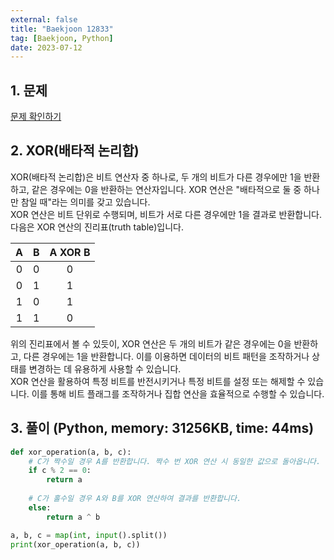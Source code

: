 ```yaml
---
external: false
title: "Baekjoon 12833"
tag: [Baekjoon, Python]
date: 2023-07-12
---
```


## 1. 문제

[문제 확인하기](https://www.acmicpc.net/problem/12833)

## 2. XOR(배타적 논리합)

XOR(배타적 논리합)은 비트 연산자 중 하나로, 두 개의 비트가 다른 경우에만 1을 반환하고, 같은 경우에는 0을 반환하는 연산자입니다. XOR 연산은 "배타적으로 둘 중 하나만 참일 때"라는 의미를 갖고 있습니다.  
XOR 연산은 비트 단위로 수행되며, 비트가 서로 다른 경우에만 1을 결과로 반환합니다. 다음은 XOR 연산의 진리표(truth table)입니다.  

|  A  |  B  | A XOR B |
|:---:|:---:|:------:|
|  0  |  0  |   0    |
|  0  |  1  |   1    |
|  1  |  0  |   1    |
|  1  |  1  |   0    |

위의 진리표에서 볼 수 있듯이, XOR 연산은 두 개의 비트가 같은 경우에는 0을 반환하고, 다른 경우에는 1을 반환합니다. 이를 이용하면 데이터의 비트 패턴을 조작하거나 상태를 변경하는 데 유용하게 사용할 수 있습니다.  
XOR 연산을 활용하여 특정 비트를 반전시키거나 특정 비트를 설정 또는 해제할 수 있습니다. 이를 통해 비트 플래그를 조작하거나 집합 연산을 효율적으로 수행할 수 있습니다.

## 3. 풀이 (Python, memory: 31256KB, time: 44ms)

```python
def xor_operation(a, b, c):
    # C가 짝수일 경우 A를 반환합니다. 짝수 번 XOR 연산 시 동일한 값으로 돌아옵니다.
    if c % 2 == 0:
        return a
    
    # C가 홀수일 경우 A와 B를 XOR 연산하여 결과를 반환합니다.
    else:
        return a ^ b

a, b, c = map(int, input().split())
print(xor_operation(a, b, c))
```
